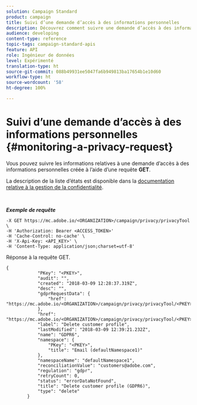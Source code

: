 ```yaml
---
solution: Campaign Standard
product: campaign
title: Suivi d’une demande d’accès à des informations personnelles
description: Découvrez comment suivre une demande d’accès à des informations personnelles avec les API
audience: developing
content-type: reference
topic-tags: campaign-standard-apis
feature: API
role: Ingénieur de données
level: Expérimenté
translation-type: ht
source-git-commit: 088b49931ee5047fa6b949813ba17654b1e10d60
workflow-type: ht
source-wordcount: '58'
ht-degree: 100%

---
```



# Suivi d’une demande d’accès à des informations personnelles {#monitoring-a-privacy-request}

Vous pouvez suivre les informations relatives à une demande d’accès à des informations personnelles créée à l’aide d’une requête **GET**.

La description de la liste d’états est disponible dans la [documentation relative à la gestion de la confidentialité](https://helpx.adobe.com/fr/campaign/kb/acs-privacy.html#ManagingPrivacyRequests).

<br/>

***Exemple de requête***

```
-X GET https://mc.adobe.io/<ORGANIZATION>/campaign/privacy/privacyTool \
-H 'Authorization: Bearer <ACCESS_TOKEN>'
-H 'Cache-Control: no-cache' \
-H 'X-Api-Key: <API_KEY>' \
-H 'Content-Type: application/json;charset=utf-8'
```

Réponse à la requête GET.

```
{
            "PKey": "<PKEY>",
            "audit": "",
            "created": "2018-03-09 12:28:37.319Z",
            "desc": "",
            "gdprRequestData": {
                "href": "https://mc.adobe.io/<ORGANIZATION>/campaign/privacy/privacyTool/<PKEY>/gdprRequestData/"
            },
            "href": "https://mc.adobe.io/<ORGANIZATION>/campaign/privacy/privacyTool/<PKEY>",
            "label": "Delete customer profile",
            "lastModified": "2018-03-09 12:39:21.232Z",
            "name": "GDPR6",
            "namespace": {
                "PKey": "<PKEY>",
                "title": "Email (defaultNamespace1)"
            },
            "namespaceName": "defaultNamespace1",
            "reconciliationValue": "customers@adobe.com",
            "regulation": "gdpr",
            "retryCount": 0,
            "status": "errorDataNotFound",
            "title": "Delete customer profile (GDPR6)",
            "type": "delete"
        }
```
